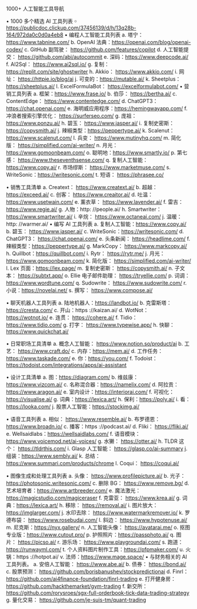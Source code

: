 1000+ 人工智能工具导航

•	1000 多个精选 AI 工具列表
￮	https://publicdoc.clickup.com/37456139/d/h/13q28b-164/972da0c0d0a4eb8
•	编程人工智能工具列表
a.	塔宁： https://www.tabnine.com/
b.	OpenAI 法典：https://openai.com/blog/openai-codex/
c.	GitHub 副驾驶： https://github.com/features/copilot
d.	人工智能提交： https://github.com/abi/autocommit
e.	深码：https://www.deepcode.ai/
f.	AI2Sql： https://www.ai2sql.io/
g.	复制： https://replit.com/site/ghostwriter
h.	Akkio： https://www.akkio.com/
i.	网址： https://httpie.io/blog/ai
j.	可变的：https://mutable.ai/
k.	Sheetplus： https://sheetplus.ai/
l.	ExcelFormulaBot： https://excelformulabot.com/
•	营销工具列表
a.	框架：https://www.frase.io/
b.	伯莎： https://bertha.ai/
c.	ContentEdge： https://www.contentedge.com/
d.	ChatGPT3： https://chat.openai.com/
e.	海明威应用程序：https://hemingwayapp.com/
f.	冲浪者搜索引擎优化： https://surferseo.com/
g.	庞祖： https://www.ponzu.ai/
h.	碧玉： https://www.jasper.ai/
i.	复制史密斯： https://copysmith.ai/
j.	辣椒类型：https://peppertype.ai/
k.	Scalenut： https://www.scalenut.com/
l.	兵变： https://www.mutinyhq.com/
m.	简化版： https://simplified.com/ai-writer/
n.	月光： https://www.gomoonbeam.com/
o.	聪明地：https://www.smartly.io/
p.	第七感： https://www.theseventhsense.com/
q.	复制人工智能：https://www.copy.ai/
r.	市场缪斯： https://www.marketmuse.com/
s.	WriteSonic：https://writesonic.com/
t.	短语： https://phrasee.co/

•	销售工具清单
a.	Creatext： https://www.creatext.ai/
b.	超越： https://exceed.ai/
c.	创客： https://www.creaitor.ai/
d.	吐温： https://www.usetwain.com/
e.	薰衣草： https://www.lavender.ai/
f.	雷吉：https://www.regie.ai/
g.	人物：http: //people.ai/
h.	Smartwriter： https://www.smartwriter.ai/
i.	辛烷： https://www.octaneai.com/
j.	温暖： http: //warmer.ai/
•	编写 AI 工具列表
a.	复制人工智能：https://www.copy.ai/
b.	碧玉： https://www.jasper.ai/
c.	WriteSonic：https://writesonic.com/
d.	ChatGPT3： https://chat.openai.com/
e.	头条新闻： https://headlime.com/
f.	辣椒类型：https://peppertype.ai/
g.	MarkCopy： https://www.markcopy.ai/
h.	Quillbot：https://quillbot.com/
i.	Rytr： https://rytr.me/
j.	月光： https://www.gomoonbeam.com/
k.	简化版： https://simplified.com/ai-writer/
l.	Lex 页面：https://lex.page/
m.	复制史密斯： https://copysmith.ai/
n.	子文本： https://subtxt.app/
o.	Ellie 电子邮件助理： https://tryellie.com/
p.	词调： https://www.wordtune.com/
q.	Sudowrite： https://www.sudowrite.com/
r.	小说：https://novelai.net/
s.	撰写： https://www.compose.ai/

•	聊天机器人工具列表
a.	陆地机器人：https://landbot.io/
b.	克雷斯塔：https://cresta.com/
c.	开山：https ://kaizan.ai/
d.	WotNot： https://wotnot.io/
e.	连贯： https://cohere.ai/
f.	Tidio： https://www.tidio.com/
g.	打字： https://www.typewise.app/
h.	快聊： https://www.quickchat.ai/

•	日常职场工具清单
a.	概念人工智能： https://www.notion.so/product/ai
b.	工艺： https://www.craft.do/
c.	内存：https://mem.ai/
d.	工作任务： https://www.taskade.com/
e.	你：https://you.com/
f.	Todoist： https://todoist.com/integrations/apps/ai-assistant

•	设计工具清单
a.	图：https://diagram.com/
b.	维兹康： https://www.vizcom.ai/
c.	名称混合器：https://namelix.com/
d.	阿拉贡： https://www.aragon.ai/
e.	室内设计：https://interiorai.com/
f.	可视化：https://visualise.ai/
g.	词典：https://lexica.art/
h.	保利：https://poly.ai/
i.	看： https://looka.com/
j.	股票人工智能：https://stockimg.ai/

•	语音工具列表
a.	相似： https://www.resemble.ai/
b.	布罗德恩：https://www.broadn.io/
c.	播客：https ://podcast.ai/
d.	Fliki： https://fliki.ai/
e.	Wellsaidlabs：https://wellsaidlabs.com/
f.	语音模块：https://www.voicemod.net/ai-voices/
g.	水獭： https://otter.ai/
h.	TLDR 这个： https://tldrthis.com/
i.	Glasp 人工智能： https://glasp.co/ai-summary
j.	组装：https://www.sembly.ai/
k.	总结： https://www.summari.com/products/chrome
l.	Coqui： https://coqui.ai/

•	图像生成和处理工具列表
a.	头像： https://www.profilepicture.ai/
b.	光子： https://photosonic.writesonic.com/
c.	删除 BG： https://www.remove.bg/
d.	艺术培育者：https://www.artbreeder.com/
e.	魔法激光： https://magicstudio.com/magiceraser
f.	克雷亚： https://www.krea.ai/
g.	词典：https://lexica.art/
h.	移除： https://removal.ai/
i.	图片放大： https://imglarger.com/
j.	水印去除： https://www.watermarkremover.io/
k.	罗德布袋： https://www.rosebudai.com/
l.	斜边： https://www.hypotenuse.ai/
m.	尼克斯：https://nyx.gallery/
n.	人工智能头像： https://avatarai.me/
o.	抠图专业版：https://www.cutout.pro/
p.	护照照片：https://passphoto.ai/
q.	图片： https://picso.ai/
r.	游乐场： https://www.playgroundai.com/
s.	跑道： https://runwayml.com/
t.	个人资料图片制作工具：https://pfpmaker.com/
u.	火锅：https ://hotpot.ai/
v.	法师：https://www.mage.space/
•	与财务相关的 AI 工具列表。
a.	安倍人工智能： https://www.abe.ai/
b.	债券： https://bond.ai/
c.	股票预测： https://github.com/borisbanushev/stockpredictionai
d.	Finrl： https://github.com/ai4finance-foundation/finrl-trading
e.	打开健身房： https://github.com/hackthemarket/gym-trading
f.	新交所： https://github.com/rorysroes/sgx-full-orderbook-tick-data-trading-strategy
g.	量化交易： https://github.com/je-suis-tm/quant-trading
